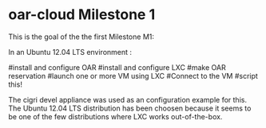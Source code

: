 oar-cloud Milestone 1
====================

This is the goal of the the first Milestone M1:

In an Ubuntu 12.04 LTS environment :

#install and configure OAR
#install and configure LXC
#make OAR reservation
#launch one or more VM using LXC
#Connect to the VM
#script this!

The cigri devel appliance was used as an configuration example for this.
The Ubuntu 12.04 LTS distribution has been choosen because it seems to be one of
the few distributions where LXC works out-of-the-box.
